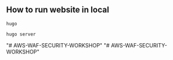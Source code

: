 ## How to run website in local

```
hugo
```

```
hugo server
```
"# AWS-WAF-SECURITY-WORKSHOP" 
"# AWS-WAF-SECURITY-WORKSHOP" 
